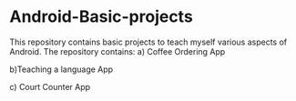 # Android-Basic-projects
This repository contains basic projects to teach myself various aspects of Android.
The repository contains:
a) Coffee Ordering App

b)Teaching a language App

c) Court Counter App
